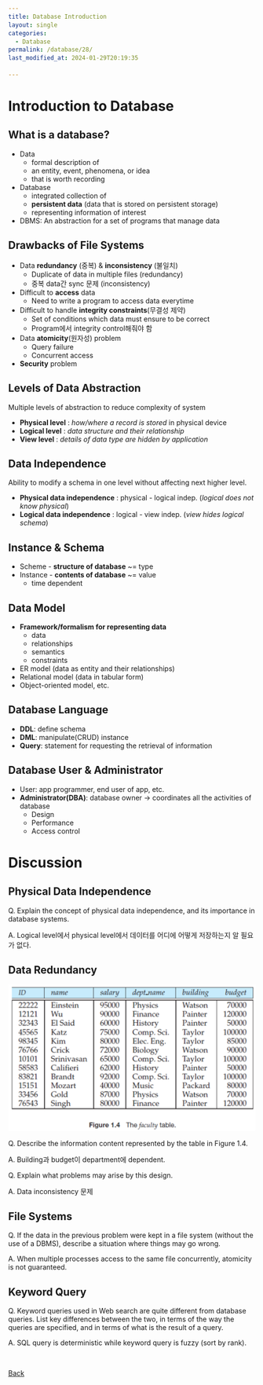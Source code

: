 ```yaml
---
title: Database Introduction
layout: single
categories:
  - Database
permalink: /database/28/
last_modified_at: 2024-01-29T20:19:35

---
```


# Introduction to Database

## What is a database?

* Data
  * formal description of
  * an entity, event, phenomena, or idea
  * that is worth recording
* Database
  * integrated collection of
  * **persistent data** (data that is stored on persistent storage)
  * representing information of interest
* DBMS: An abstraction for a set of programs that manage data

## Drawbacks of File Systems

* Data **redundancy** (중복) & **inconsistency** (불일치)
  * Duplicate of data in multiple files (redundancy)
  * 중복 data간 sync 문제 (inconsistency)
* Difficult to **access** data
  * Need to write a program to access data everytime
* Difficult to handle **integrity constraints**(무결성 제약)
  * Set of conditions which data must ensure to be correct
  * Program에서 integrity control해줘야 함
* Data **atomicity**(원자성) problem
  * Query failure
  * Concurrent access
* **Security** problem

## Levels of Data Abstraction

Multiple levels of abstraction to reduce complexity of system

* **Physical level**  : *how/where a record is stored* in physical device
* **Logical level**   : *data structure and their relationship*
* **View level**      : *details of data type are hidden by application*

## Data Independence

Ability to modify a schema in one level without affecting next higher level.

* **Physical data independence**  : physical - logical indep. (*logical does not know physical*)
* **Logical data independence**   : logical - view indep. (*view hides logical schema*)

## Instance & Schema

* Scheme - **structure of database** ~= type
* Instance - **contents of database** ~= value
  * time dependent

## Data Model

* **Framework/formalism for representing data**
  * data
  * relationships
  * semantics
  * constraints
* ER model (data as entity and their relationships)
* Relational model (data in tabular form)
* Object-oriented model, etc.

## Database Language

* **DDL**: define schema
* **DML**: manipulate(CRUD) instance
* **Query**: statement for requesting the retrieval of information

## Database User & Administrator

* User: app programmer, end user of app, etc.
* **Administrator(DBA)**: database owner -> coordinates all the activities of database
  * Design
  * Performance
  * Access control

# Discussion

## Physical Data Independence

Q. Explain the concept of physical data independence, and its importance in database systems.

A. Logical level에서 physical level에서 데이터를 어디에 어떻게 저장하는지 알 필요가 없다.

## Data Redundancy

![The faculty table](/assets/images/database/001.png)

Q. Describe the information content represented by the table in Figure 1.4.

A. Building과 budget이 department에 dependent.

Q. Explain what problems may arise by this design.

A. Data inconsistency 문제

## File Systems

Q. If the data in the previous problem were kept in a file system (without the use of a DBMS), describe a situation where things may go wrong.

A. When multiple processes access to the same file concurrently, atomicity is not guaranteed.

## Keyword Query

Q. Keyword queries used in Web search are quite different from database queries.
List key differences between the two, in terms of the way the queries are specified, and in terms of what is the result of a query.

A. SQL query is deterministic while keyword query is fuzzy (sort by rank).

<br>

[Back](/database/)
